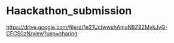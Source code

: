 # Haackathon_submission



https://drive.google.com/file/d/1e21UclwwshAmaN8Z8ZMvkJvG-CFCS0zN/view?usp=sharing
